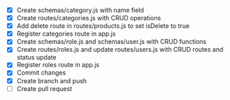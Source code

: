 - [x] Create schemas/category.js with name field
- [x] Create routes/categories.js with CRUD operations
- [x] Add delete route in routes/products.js to set isDelete to true
- [x] Register categories route in app.js
- [x] Create schemas/role.js and schemas/user.js with CRUD functions
- [x] Create routes/roles.js and update routes/users.js with CRUD routes and status update
- [x] Register roles route in app.js
- [x] Commit changes
- [x] Create branch and push
- [ ] Create pull request
